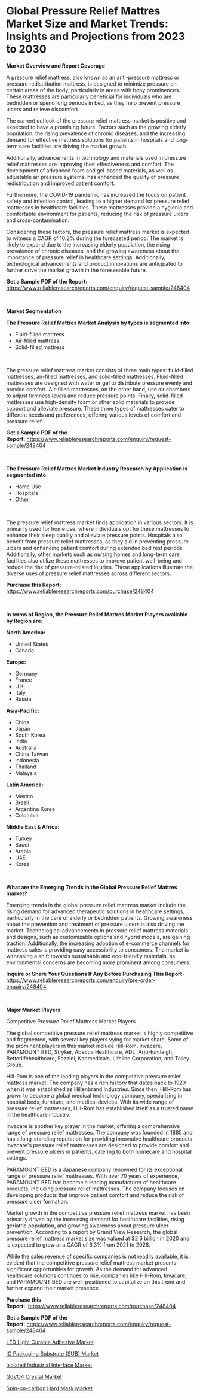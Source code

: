 <p><h1>Global Pressure Relief Mattres Market Size and Market Trends: Insights and Projections from 2023 to 2030</h1></p><p><strong>Market Overview and Report Coverage</strong></p>
<p><p>A pressure relief mattress, also known as an anti-pressure mattress or pressure redistribution mattress, is designed to minimize pressure on certain areas of the body, particularly in areas with bony prominences. These mattresses are particularly beneficial for individuals who are bedridden or spend long periods in bed, as they help prevent pressure ulcers and relieve discomfort.</p><p>The current outlook of the pressure relief mattress market is positive and expected to have a promising future. Factors such as the growing elderly population, the rising prevalence of chronic diseases, and the increasing demand for effective mattress solutions for patients in hospitals and long-term care facilities are driving the market growth.</p><p>Additionally, advancements in technology and materials used in pressure relief mattresses are improving their effectiveness and comfort. The development of advanced foam and gel-based materials, as well as adjustable air pressure systems, has enhanced the quality of pressure redistribution and improved patient comfort.</p><p>Furthermore, the COVID-19 pandemic has increased the focus on patient safety and infection control, leading to a higher demand for pressure relief mattresses in healthcare facilities. These mattresses provide a hygienic and comfortable environment for patients, reducing the risk of pressure ulcers and cross-contamination.</p><p>Considering these factors, the pressure relief mattress market is expected to witness a CAGR of 10.2% during the forecasted period. The market is likely to expand due to the increasing elderly population, the rising prevalence of chronic diseases, and the growing awareness about the importance of pressure relief in healthcare settings. Additionally, technological advancements and product innovations are anticipated to further drive the market growth in the foreseeable future.</p></p>
<p><strong>Get a Sample PDF of the Report:</strong> <a href="https://www.reliableresearchreports.com/enquiry/request-sample/248404">https://www.reliableresearchreports.com/enquiry/request-sample/248404</a></p>
<p>&nbsp;</p>
<p><strong>Market Segmentation</strong></p>
<p><strong>The Pressure Relief Mattres Market Analysis by types is segmented into:</strong></p>
<p><ul><li>Fluid-filled mattress</li><li>Air-filled mattress</li><li>Solid-filled mattress</li></ul></p>
<p>&nbsp;</p>
<p><p>The pressure relief mattress market consists of three main types: fluid-filled mattresses, air-filled mattresses, and solid-filled mattresses. Fluid-filled mattresses are designed with water or gel to distribute pressure evenly and provide comfort. Air-filled mattresses, on the other hand, use air chambers to adjust firmness levels and reduce pressure points. Finally, solid-filled mattresses use high-density foam or other solid materials to provide support and alleviate pressure. These three types of mattresses cater to different needs and preferences, offering various levels of comfort and pressure relief.</p></p>
<p><strong>Get a Sample PDF of the Report:</strong>&nbsp;<a href="https://www.reliableresearchreports.com/enquiry/request-sample/248404">https://www.reliableresearchreports.com/enquiry/request-sample/248404</a></p>
<p>&nbsp;</p>
<p><strong>The Pressure Relief Mattres Market Industry Research by Application is segmented into:</strong></p>
<p><ul><li>Home Use</li><li>Hospitals</li><li>Other</li></ul></p>
<p>&nbsp;</p>
<p><p>The pressure relief mattress market finds application in various sectors. It is primarily used for home use, where individuals opt for these mattresses to enhance their sleep quality and alleviate pressure points. Hospitals also benefit from pressure relief mattresses, as they aid in preventing pressure ulcers and enhancing patient comfort during extended bed rest periods. Additionally, other markets such as nursing homes and long-term care facilities also utilize these mattresses to improve patient well-being and reduce the risk of pressure-related injuries. These applications illustrate the diverse uses of pressure relief mattresses across different sectors.</p></p>
<p><strong>Purchase this Report:</strong>&nbsp; <a href="https://www.reliableresearchreports.com/purchase/248404">https://www.reliableresearchreports.com/purchase/248404</a></p>
<p>&nbsp;</p>
<p><strong>In terms of Region, the Pressure Relief Mattres Market Players available by Region are:</strong></p>
<p>
    <p> <strong> North America: </strong>
        <ul>
            <li>United States</li>
            <li>Canada</li>
        </ul>
        </p> 
    <p> <strong> Europe: </strong>
        <ul>
            <li>Germany</li>
            <li>France</li>
            <li>U.K.</li>
            <li>Italy</li>
            <li>Russia</li>
        </ul>
        </p> 
    <p> <strong> Asia-Pacific: </strong>
        <ul>
            <li>China</li>
            <li>Japan</li>
            <li>South Korea</li>
            <li>India</li>
            <li>Australia</li>
            <li>China Taiwan</li>
            <li>Indonesia</li>
            <li>Thailand</li>
            <li>Malaysia</li>
        </ul>
        </p> 
    <p> <strong> Latin America: </strong>
        <ul>
            <li>Mexico</li>
            <li>Brazil</li>
            <li>Argentina Korea</li>
            <li>Colombia</li>
        </ul>
        </p> 
    <p> <strong> Middle East & Africa: </strong>
        <ul>
            <li>Turkey</li>
            <li>Saudi</li>
            <li>Arabia</li>
            <li>UAE</li>
            <li>Korea</li>
        </ul>
    </p>
    </p>
<p>&nbsp;</p>
<p><strong>What are the Emerging Trends in the Global Pressure Relief Mattres market?</strong></p>
<p><p>Emerging trends in the global pressure relief mattress market include the rising demand for advanced therapeutic solutions in healthcare settings, particularly in the care of elderly or bedridden patients. Growing awareness about the prevention and treatment of pressure ulcers is also driving the market. Technological advancements in pressure relief mattress materials and designs, such as customizable options and hybrid models, are gaining traction. Additionally, the increasing adoption of e-commerce channels for mattress sales is providing easy accessibility to consumers. The market is witnessing a shift towards sustainable and eco-friendly materials, as environmental concerns are becoming more prominent among consumers.</p></p>
<p><strong>Inquire or Share Your Questions If Any Before Purchasing This Report</strong>- <a href="https://www.reliableresearchreports.com/enquiry/pre-order-enquiry/248404">https://www.reliableresearchreports.com/enquiry/pre-order-enquiry/248404</a></p>
<p>&nbsp;</p>
<p><strong>Major Market Players</strong></p>
<p><p>Competitive Pressure Relief Mattress Market Players</p><p>The global competitive pressure relief mattress market is highly competitive and fragmented, with several key players vying for market share. Some of the prominent players in this market include Hill-Rom, Invacare, PARAMOUNT BED, Stryker, Abecca Healthcare, ADL, ArjoHuntleigh, Betterlifehealthcare, Fazzini, Kapmedicals, Lifeline Corporation, and Talley Group.</p><p>Hill-Rom is one of the leading players in the competitive pressure relief mattress market. The company has a rich history that dates back to 1929 when it was established as Hillenbrand Industries. Since then, Hill-Rom has grown to become a global medical technology company, specializing in hospital beds, furniture, and medical devices. With its wide range of pressure relief mattresses, Hill-Rom has established itself as a trusted name in the healthcare industry.</p><p>Invacare is another key player in the market, offering a comprehensive range of pressure relief mattresses. The company was founded in 1885 and has a long-standing reputation for providing innovative healthcare products. Invacare's pressure relief mattresses are designed to provide comfort and prevent pressure ulcers in patients, catering to both homecare and hospital settings.</p><p>PARAMOUNT BED is a Japanese company renowned for its exceptional range of pressure relief mattresses. With over 70 years of experience, PARAMOUNT BED has become a leading manufacturer of healthcare products, including pressure relief mattresses. The company focuses on developing products that improve patient comfort and reduce the risk of pressure ulcer formation.</p><p>Market growth in the competitive pressure relief mattress market has been primarily driven by the increasing demand for healthcare facilities, rising geriatric population, and growing awareness about pressure ulcer prevention. According to a report by Grand View Research, the global pressure relief mattress market size was valued at $2.6 billion in 2020 and is expected to grow at a CAGR of 6.3% from 2021 to 2028.</p><p>While the sales revenue of specific companies is not readily available, it is evident that the competitive pressure relief mattress market presents significant opportunities for growth. As the demand for advanced healthcare solutions continues to rise, companies like Hill-Rom, Invacare, and PARAMOUNT BED are well-positioned to capitalize on this trend and further expand their market presence.</p></p>
<p><strong>Purchase this Report:</strong>&nbsp;&nbsp;<a href="https://www.reliableresearchreports.com/purchase/248404">https://www.reliableresearchreports.com/purchase/248404</a></p>
<p></p>
<p><strong>Get a Sample PDF of the Report:</strong>&nbsp;<a href="https://www.reliableresearchreports.com/enquiry/request-sample/248404">https://www.reliableresearchreports.com/enquiry/request-sample/248404</a></p>
<p><p><a href="https://medium.com/@russpollich/decoding-led-light-curable-adhesive-market-metrics-market-share-trends-and-growth-patterns-d6a15ba04105">LED Light Curable Adhesive Market</a></p><p><a href="https://www.linkedin.com/pulse/ic-packaging-substrate-sub-market-share-amp-new-trends-bgnje/">IC Packaging Substrate (SUB) Market</a></p><p><a href="https://www.linkedin.com/pulse/isolated-industrial-interface-market-size-2023-2030-global-zvome/">Isolated Industrial Interface Market</a></p><p><a href="https://medium.com/@siennaferry2023/gdvo4-crystal-market-trends-and-market-analysis-forecasted-for-period-2023-2030-be2c521665c7">GdVO4 Crystal Market</a></p><p><a href="https://www.linkedin.com/pulse/spin-on-carbon-hard-mask-market-share-amp-new-trends-ggdxe/">Spin-on-carbon Hard Mask Market</a></p></p>